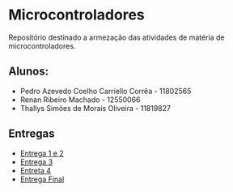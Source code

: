 # Microcontroladores
Reposítório destinado a armezação das atividades de matéria de microcontroladores. 

## Alunos:

- Pedro Azevedo Coelho Carriello Corrêa - 11802565
- Renan Ribeiro Machado - 12550066
- Thallys Simões de Morais Oliveira - 11819827

## Entregas

- [Entrega 1 e 2](/Entrega%201%20e%202/README.md) <br>
- [Entrega 3](/Entrega%203/Entrega%203.md) <br>
- [Entreta 4](/Entrega%204/README.md) <br>
- [Entrega Final](/Entrega%20Final/README.md)
